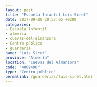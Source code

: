 ```yaml
---
layout: post
title: "Escuela Infantil Luis Siret"
date: 2017-09-20 20:57:05 +0200
categories:
- Escuela Infantil
- almeria
- cuevas-del-almanzora
- Centro público
- guarderia
name: "Luis Siret"
province: "Almería"
location: "Cuevas del Almanzora"
code: "4009496"
type: "Centro público"
permalink: /guarderias/luis-siret.html
---
```

